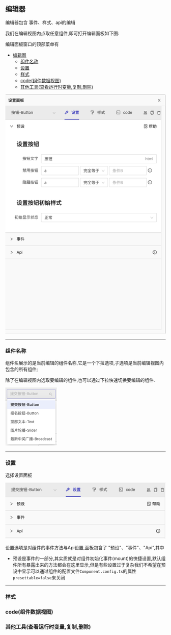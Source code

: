 ## 编辑器

编辑器包含 事件、样式、api的编辑

我们在编辑视图内点取任意组件,即可打开编辑面板如下图:

编辑面板窗口的顶部菜单有

- [编辑器](#编辑器)
  - [组件名称](#组件名称)
  - [设置](#设置)
  - [样式](#样式)
  - [code(组件数据视图)](#code组件数据视图)
  - [其他工具(查看运行时变量,复制,删除)](#其他工具查看运行时变量复制删除)

![Minion](./board.png)



---
### 组件名称
组件名展示的是当前编辑的组件名称,它是一个下拉选项,子选项是当前编辑视图内包含的所有组件;

除了在编辑视图内选取要编辑的组件,也可以通过下拉快速切换要编辑的组件.

![Minion](./select.png)

---
### 设置

选择设置面板

![Minion](./set.png)

设置选项是对组件的事件方法与Api设置,面板包含了 "预设"、"事件"、"Api",其中
- 预设是事件的一部分,其实质就是对组件初始化事件(mount)的快捷设置,默认组件所有暴露出来的方法都会在这里显示,但是有些设置过于复杂我们不希望在预设中显示可以通过组件的配置文件`Component.config.ts`的属性`presettable=false`来关闭

---
### 样式
### code(组件数据视图)
### 其他工具(查看运行时变量,复制,删除)